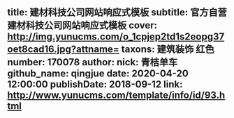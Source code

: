 title: 建材科技公司网站响应式模板
subtitle: 官方自营建材科技公司网站响应式模板
cover: http://img.yunucms.com/o_1cpjep2td1s2eopg37oet8cad16.jpg?attname=
taxons: 建筑装饰 红色
number: 170078
author:
  nick: 青桔单车
  github_name: qingjue
date: 2020-04-20 12:00:00
publishDate: 2018-09-12
link: http://www.yunucms.com/template/info/id/93.html
---